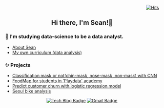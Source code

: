<!-- Hits Counter -->
<div align=right>

[![Hits](https://hits.seeyoufarm.com/api/count/incr/badge.svg?url=https%3A%2F%2Fgithub.com%2Fsean-parkk)](https://hits.seeyoufarm.com)

</div>
<div align=center>
  
  ## Hi there, I'm Sean!👋

</div>

### 🌱 I'm studying data-science to be a data analyst.  
* [About Sean](https://sean-parkk.github.io/about/)
* [My own curriculum (data analysis)](https://sean-parkk.github.io/curriculum/)

### ✨ Projects
* [Classification mask or not(chin-mask, nose-mask, non-mask) with CNN](https://github.com/Sean-Parkk/Projects/tree/master/Detecting%20Mask%20(with%20CNN))
* [FoodMap for students in 'Playdata' academy](https://c11.kr/ZMS_map)
* [Predict customer churn with logistic regression model](https://github.com/Sean-Parkk/Projects/tree/master/predict_customer_churn)
* [Seoul bike analysis](https://nbviewer.jupyter.org/gist/Sean-Parkk/0d7d9567b0d8145eaf2f4fec587740f4)

<div align=center>
  
[![Tech Blog Badge](http://img.shields.io/badge/-Tech%20blog-black?style=flat-square&logo=github&link=https://sean-parkk.github.io/)](https://sean-parkk.github.io/)
[![Gmail Badge](https://img.shields.io/badge/Gmail-d14836?style=flat-square&logo=Gmail&logoColor=white&link=mailto:stuun933@gmail.com)](mailto:stuun933@gmail.com)

</div>
<!--
**Sean-Parkk/Sean-parkk** is a ✨ _special_ ✨ repository because its `README.md` (this file) appears on your GitHub profile.

Here are some ideas to get you started:

- 🔭 I’m currently working on ...
- 🌱 I’m currently learning ...
- 👯 I’m looking to collaborate on ...
- 🤔 I’m looking for help with ...
- 💬 Ask me about ...
- 📫 How to reach me: ...
- 😄 Pronouns: ...
- ⚡ Fun fact: ...
-->
